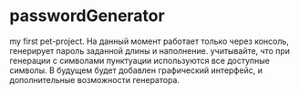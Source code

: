 # passwordGenerator
my first pet-project.
На данный момент работает только через консоль, генерирует пароль заданной длины и наполнение.
учитывайте, что при генерации с символами пунктуации используются все доступные символы.
В будущем будет добавлен графический интерфейс, и дополнительные возможности генератора.
